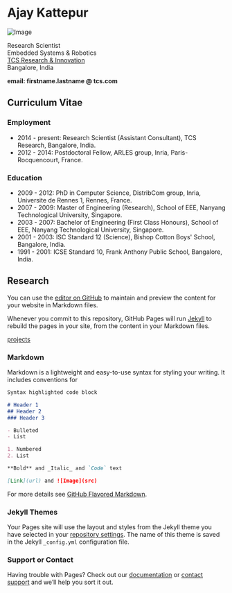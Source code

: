 # Ajay Kattepur

![Image](https://ajaykattepur.github.io/ajaykattepur/ajay.jpg)

Research Scientist           
Embedded Systems & Robotics  
[TCS Research & Innovation](http://research-innovation.tcs.com/research/Pages/default.aspx)  
Bangalore, India

**email: firstname.lastname @ tcs.com**   
   
    
## Curriculum Vitae

### Employment

- 2014 - present: Research Scientist (Assistant Consultant), TCS Research, Bangalore, India.
- 2012 - 2014: Postdoctoral Fellow, ARLES group, Inria, Paris-Rocquencourt, France.

### Education

- 2009 - 2012: PhD in Computer Science, DistribCom group, Inria, Universite de Rennes 1, Rennes, France. 
- 2007 - 2009: Master of Engineering (Research), School of EEE, Nanyang Technological University, Singapore.
- 2003 - 2007: Bachelor of Engineering (First Class Honours), School of EEE, Nanyang Technological University, Singapore.
- 2001 - 2003: ISC Standard 12 (Science), Bishop Cotton Boys' School, Bangalore, India.
- 1991 - 2001: ICSE Standard 10, Frank Anthony Public School, Bangalore, India.


## Research


You can use the [editor on GitHub](https://github.com/ajaykattepur/ajaykattepur/edit/master/index.md) to maintain and preview the content for your website in Markdown files.

Whenever you commit to this repository, GitHub Pages will run [Jekyll](https://jekyllrb.com/) to rebuild the pages in your site, from the content in your Markdown files.

[projects](https://ajaykattepur.github.io/ajaykattepur/projects) 


### Markdown

Markdown is a lightweight and easy-to-use syntax for styling your writing. It includes conventions for

```markdown
Syntax highlighted code block

# Header 1
## Header 2
### Header 3

- Bulleted
- List

1. Numbered
2. List

**Bold** and _Italic_ and `Code` text

[Link](url) and ![Image](src)
```

For more details see [GitHub Flavored Markdown](https://guides.github.com/features/mastering-markdown/).

### Jekyll Themes

Your Pages site will use the layout and styles from the Jekyll theme you have selected in your [repository settings](https://github.com/ajaykattepur/ajaykattepur/settings). The name of this theme is saved in the Jekyll `_config.yml` configuration file.

### Support or Contact

Having trouble with Pages? Check out our [documentation](https://help.github.com/categories/github-pages-basics/) or [contact support](https://github.com/contact) and we’ll help you sort it out.
